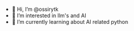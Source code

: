 - 👋 Hi, I’m @ossirytk
- 👀 I’m interested in llm's and AI
- 🌱 I’m currently learning about AI related python

<!---
ossirytk/ossirytk is a ✨ special ✨ repository because its `README.md` (this file) appears on your GitHub profile.
You can click the Preview link to take a look at your changes.
--->

